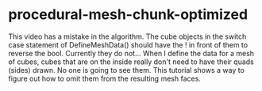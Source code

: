 # procedural-mesh-chunk-optimized
This video has a mistake in the algorithm. The cube objects in the switch case statement of DefineMeshData()  should have the ! in front of them to reverse the bool. Currently they do not...  When I define the data for a mesh of cubes, cubes that are on the inside really don't need to have their quads (sides) drawn. No one is going to see them. This tutorial shows a way to figure out how to omit them from the resulting mesh faces.
